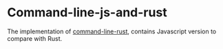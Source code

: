 # Command-line-js-and-rust

The implementation of [command-line-rust](https://github.com/kyclark/command-line-rust), contains Javascript version to compare with Rust. 
